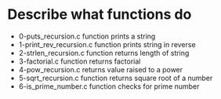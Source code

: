 # Describe what functions do 
- 0-puts_recursion.c function prints a string
- 1-print_rev_recursion.c function prints string in reverse
- 2-strlen_recursion.c function returns length of string
- 3-factorial.c function returns factorial
- 4-pow_recursion.c returns value raised to a power 
- 5-sqrt_recursion.c function returns square root of a number
- 6-is_prime_number.c function checks for prime number      
